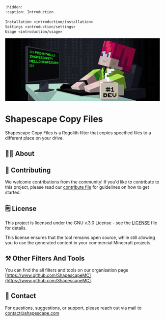 ```{toctree}
:hidden:
:caption: Introduction

Installation <introduction/installation>
Settings <introduction/settings>
Usage <introduction/usage>
```

![](../header.jpg)

# Shapescape Copy Files
Shapescape Copy Files is a Regolith filter that copies specified files to a different place on your drive.

## 🧑‍🏫 About

## 👷 Contributing
We welcome contributions from the community! If you'd like to contribute to this project, please read our [contribute file](https://www.github.com/ShapescapeMC/shapescape-copy-files/blob/main/CONTRIBUTING.md) for guidelines on how to get started.

## 🗒️ License
This project is licensed under the GNU v.3.0 License - see the [LICENSE](https://github.com/ShapescapeMC/shapescape-copy-files/blob/main/LICENSE) file for details.

This license ensures that the tool remains open source, while still allowing you to use the generated content in your commercial Minecraft projects.

## ⚒️ Other Filters And Tools
You can find the all filters and tools on our organisation page [https://www.github.com/ShapescapeMC](https://www.github.com/ShapescapeMC).

## 📧 Contact
For questions, suggestions, or support, please reach out via mail to [contact@shapescape.com](mailto:contact@shapescape.com)
